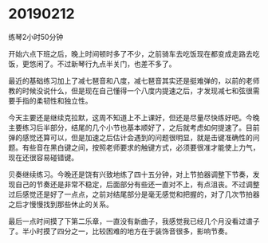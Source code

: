 # 20190212

练琴2小时50分钟

开始六点下班之后，晚上时间顿时多了不少，之前骑车去吃饭现在都变成走路去吃饭，更悠闲了。不过新琴行九点半关门，也差不多了。

最近的基础练习加上了减七琶音和八度，减七琶音其实还是挺难弹的，以前的老师教的时候没说什么，但是现在自己懂得一个八度内提速之后，才发现减七和弦很需要手指的柔韧性和独立性。

今天主要还是继续克拉默，这周不知道上不上课好，但还是尽量尽快练好吧。今晚主要练习后半部分，结尾的几个小节也基本顺好了，之后就考虑如何提速了。目前弹的感觉还算可以，但是加速之后估计会遇到的问题很明显，就是击键准确性的问题。有些音在黑白键之间，按照老师要求的触键方式，必须要很准才能使上力气，现在还很容易碰错键。

贝奏继续练习。今晚还是饶有兴致地练了四十五分钟，对上节拍器调整下节奏，发现自己的节奏还是非常不稳定，后面部分有些还一直对不上，有点沮丧。不过调整过后感觉还是好了一点点，之前对结尾部分是毫无感觉和把握的，对了几次节拍器之后才慢慢找到那些休止的关系。

最后一点时间摸了下第二乐章，一直没有新曲子，我感觉我已经几个月没看过谱子了。半小时摸了四分之一，比较困难的地方在于装饰音很多，影响节奏。
